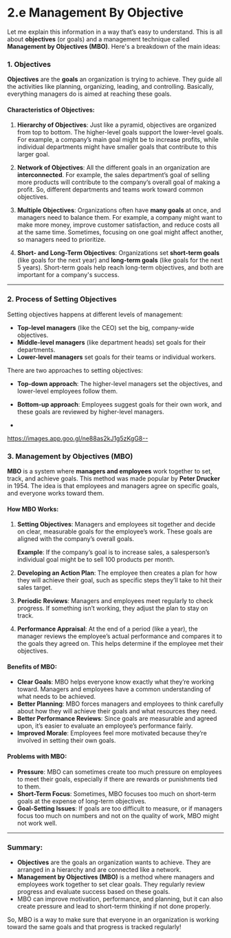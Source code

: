 # 2.e Management By Objective
Let me explain this information in a way that’s easy to understand. This is all about **objectives** (or goals) and a management technique called **Management by Objectives (MBO)**. Here's a breakdown of the main ideas:

### 1. **Objectives**
**Objectives** are the **goals** an organization is trying to achieve. They guide all the activities like planning, organizing, leading, and controlling. Basically, everything managers do is aimed at reaching these goals.

#### Characteristics of Objectives:
1. **Hierarchy of Objectives**: Just like a pyramid, objectives are organized from top to bottom. The higher-level goals support the lower-level goals. For example, a company’s main goal might be to increase profits, while individual departments might have smaller goals that contribute to this larger goal.

2. **Network of Objectives**: All the different goals in an organization are **interconnected**. For example, the sales department’s goal of selling more products will contribute to the company’s overall goal of making a profit. So, different departments and teams work toward common objectives.

3. **Multiple Objectives**: Organizations often have **many goals** at once, and managers need to balance them. For example, a company might want to make more money, improve customer satisfaction, and reduce costs all at the same time. Sometimes, focusing on one goal might affect another, so managers need to prioritize.

4. **Short- and Long-Term Objectives**: Organizations set **short-term goals** (like goals for the next year) and **long-term goals** (like goals for the next 5 years). Short-term goals help reach long-term objectives, and both are important for a company's success.

---

### 2. **Process of Setting Objectives**
Setting objectives happens at different levels of management:
- **Top-level managers** (like the CEO) set the big, company-wide objectives.
- **Middle-level managers** (like department heads) set goals for their departments.
- **Lower-level managers** set goals for their teams or individual workers.

There are two approaches to setting objectives:
- **Top-down approach**: The higher-level managers set the objectives, and lower-level employees follow them.
- **Bottom-up approach**: Employees suggest goals for their own work, and these goals are reviewed by higher-level managers.

-
https://images.app.goo.gl/ne88as2kJ1g5zKgG8--

### 3. **Management by Objectives (MBO)**
**MBO** is a system where **managers and employees** work together to set, track, and achieve goals. This method was made popular by **Peter Drucker** in 1954. The idea is that employees and managers agree on specific goals, and everyone works toward them.

#### How MBO Works:
1. **Setting Objectives**: Managers and employees sit together and decide on clear, measurable goals for the employee’s work. These goals are aligned with the company’s overall goals.
   
   **Example**: If the company’s goal is to increase sales, a salesperson’s individual goal might be to sell 100 products per month.

2. **Developing an Action Plan**: The employee then creates a plan for how they will achieve their goal, such as specific steps they’ll take to hit their sales target.

3. **Periodic Reviews**: Managers and employees meet regularly to check progress. If something isn’t working, they adjust the plan to stay on track.

4. **Performance Appraisal**: At the end of a period (like a year), the manager reviews the employee’s actual performance and compares it to the goals they agreed on. This helps determine if the employee met their objectives.

#### Benefits of MBO:
- **Clear Goals**: MBO helps everyone know exactly what they’re working toward. Managers and employees have a common understanding of what needs to be achieved.
- **Better Planning**: MBO forces managers and employees to think carefully about how they will achieve their goals and what resources they need.
- **Better Performance Reviews**: Since goals are measurable and agreed upon, it’s easier to evaluate an employee’s performance fairly.
- **Improved Morale**: Employees feel more motivated because they’re involved in setting their own goals.

#### Problems with MBO:
- **Pressure**: MBO can sometimes create too much pressure on employees to meet their goals, especially if there are rewards or punishments tied to them.
- **Short-Term Focus**: Sometimes, MBO focuses too much on short-term goals at the expense of long-term objectives.
- **Goal-Setting Issues**: If goals are too difficult to measure, or if managers focus too much on numbers and not on the quality of work, MBO might not work well.

---

### Summary:
- **Objectives** are the goals an organization wants to achieve. They are arranged in a hierarchy and are connected like a network.
- **Management by Objectives (MBO)** is a method where managers and employees work together to set clear goals. They regularly review progress and evaluate success based on these goals.
- MBO can improve motivation, performance, and planning, but it can also create pressure and lead to short-term thinking if not done properly.

So, MBO is a way to make sure that everyone in an organization is working toward the same goals and that progress is tracked regularly!
